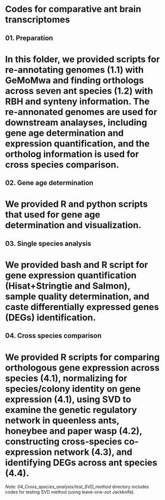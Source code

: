 # Codes for comparative ant brain transcriptomes
## 01. Preparation
# In this folder, we provided scripts for re-annotating genomes (1.1) with GeMoMwa and finding orthologs across seven ant species (1.2) with RBH and synteny information. The re-annonated genomes are used for downstream analayses, including gene age determination and expression quantification, and the ortholog information is used for cross species comparison.

## 02. Gene age determination
# We provided R and python scripts that used for gene age determination and visualization.

## 03. Single species analysis
# We provided bash and R script for gene expression quantification (Hisat+Stringtie and Salmon), sample quality determination, and caste differentially expressed genes (DEGs) identification.

## 04. Cross species comparison
# We provided R scripts for comparing orthologous gene expression across species (4.1), normalizing for species/colony identity on gene expression (4.1), using SVD to examine the genetic regulatory network in queenless ants, honeybee and paper wasp (4.2), constructing cross-species co-expression network (4.3), and identifying DEGs across ant species (4.4). 
_Note:_ *04_Cross_species_analysis/test_SVD_method* directory includes codes for testing SVD method (using leave-one-out Jackknife).

